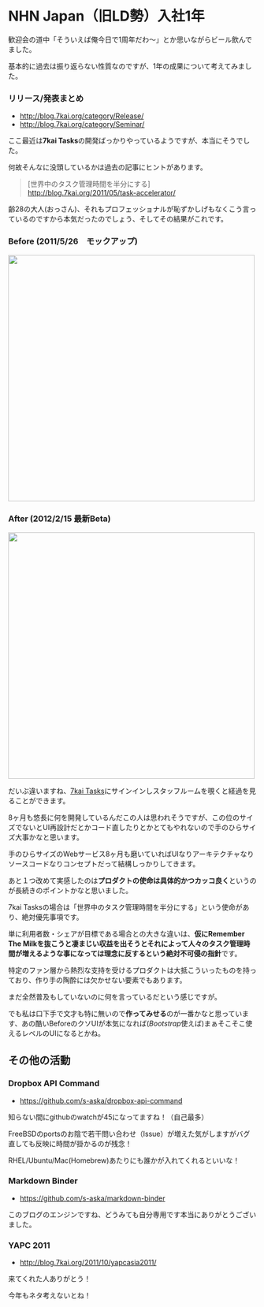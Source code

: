 # NHN Japan（旧LD勢）入社1年

歓迎会の道中「そういえば俺今日で1周年だわ〜」とか思いながらビール飲んでました。

基本的に過去は振り返らない性質なのですが、1年の成果について考えてみました。

### リリース/発表まとめ

- <http://blog.7kai.org/category/Release/>
- <http://blog.7kai.org/category/Seminar/>

ここ最近は**7kai Tasks**の開発ばっかりやっているようですが、本当にそうでした。

何故そんなに没頭しているかは過去の記事にヒントがあります。

> [世界中のタスク管理時間を半分にする] <http://blog.7kai.org/2011/05/task-accelerator/>

齢28の大人(おっさん)、それもプロフェッショナルが恥ずかしげもなくこう言っているのですから本気だったのでしょう、そしてその結果がこれです。

### Before (2011/5/26　モックアップ)

<img src="https://dl.dropbox.com/u/11475683/screen/tasks1.png" width="500">

### After (2012/2/15 最新Beta)

<img src="http://screen.chihaya-pm.org/0c1f7443e7e521e669b217a6cd4458ba.png" width="500">

だいぶ違いますね、[7kai Tasks](https://tasks.7kai.org/)にサインインしスタッフルームを覗くと経過を見ることができます。

8ヶ月も悠長に何を開発しているんだこの人は思われそうですが、この位のサイズでないとUI再設計だとかコード直したりとかとてもやれないので手のひらサイズ大事かなと思います。

手のひらサイズのWebサービス8ヶ月も磨いていればUIなりアーキテクチャなりソースコードなりコンセプトだって結構しっかりしてきます。

あと１つ改めて実感したのは**プロダクトの使命は具体的かつカッコ良く**というのが長続きのポイントかなと思いました。

7kai Tasksの場合は「世界中のタスク管理時間を半分にする」という使命があり、絶対優先事項です。

単に利用者数・シェアが目標である場合との大きな違いは、**仮にRemember The Milkを抜こうと凄まじい収益を出そうとそれによって人々のタスク管理時間が増えるような事になっては理念に反するという絶対不可侵の指針**です。

特定のファン層から熱烈な支持を受けるプロダクトは大抵こういったものを持っており、作り手の陶酔には欠かせない要素でもあります。

まだ全然普及もしていないのに何を言っているだという感じですが。

でも私は口下手で文才も特に無いので**作ってみせる**のが一番かなと思っています、あの酷いBeforeのクソUIが本気になれば(*Bootstrap*使えば)まぁそこそこ使えるレベルのUIになるとかね。

## その他の活動

### Dropbox API Command

- <https://github.com/s-aska/dropbox-api-command>

知らない間にgithubのwatchが45になってますね！（自己最多）

FreeBSDのportsのお陰で若干問い合わせ（Issue）が増えた気がしますがバグ直しても反映に時間が掛かるのが残念！

RHEL/Ubuntu/Mac(Homebrew)あたりにも誰かが入れてくれるといいな！

### Markdown Binder

- <https://github.com/s-aska/markdown-binder>

このブログのエンジンですね、どうみても自分専用です本当にありがとうございました。

### YAPC 2011

- <http://blog.7kai.org/2011/10/yapcasia2011/>

来てくれた人ありがとう！

今年もネタ考えないとね！
